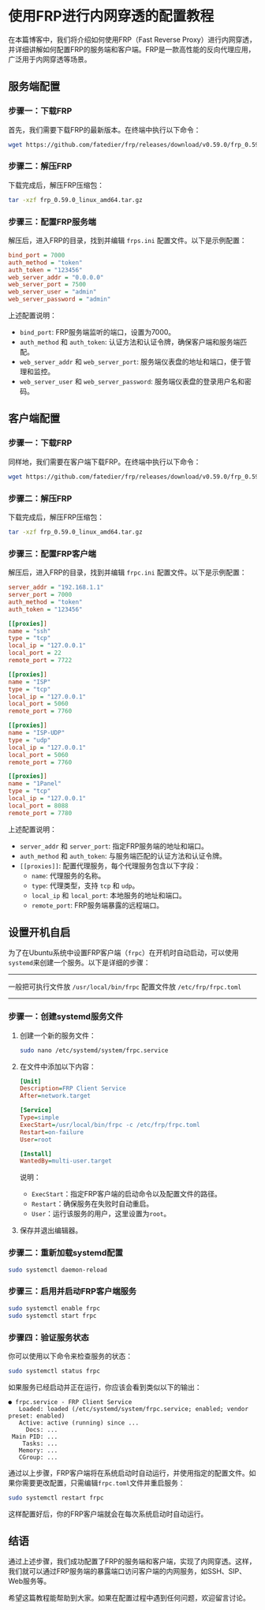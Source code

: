 # 使用FRP进行内网穿透的配置教程

在本篇博客中，我们将介绍如何使用FRP（Fast Reverse Proxy）进行内网穿透，并详细讲解如何配置FRP的服务端和客户端。FRP是一款高性能的反向代理应用，广泛用于内网穿透等场景。

## 服务端配置

### 步骤一：下载FRP

首先，我们需要下载FRP的最新版本。在终端中执行以下命令：

```bash
wget https://github.com/fatedier/frp/releases/download/v0.59.0/frp_0.59.0_linux_amd64.tar.gz
```

### 步骤二：解压FRP

下载完成后，解压FRP压缩包：

```bash
tar -xzf frp_0.59.0_linux_amd64.tar.gz
```

### 步骤三：配置FRP服务端

解压后，进入FRP的目录，找到并编辑 `frps.ini` 配置文件。以下是示例配置：

```ini
bind_port = 7000
auth_method = "token"
auth_token = "123456"
web_server_addr = "0.0.0.0"
web_server_port = 7500
web_server_user = "admin"
web_server_password = "admin"
```

上述配置说明：

- `bind_port`: FRP服务端监听的端口，设置为7000。
- `auth_method` 和 `auth_token`: 认证方法和认证令牌，确保客户端和服务端匹配。
- `web_server_addr` 和 `web_server_port`: 服务端仪表盘的地址和端口，便于管理和监控。
- `web_server_user` 和 `web_server_password`: 服务端仪表盘的登录用户名和密码。

## 客户端配置

### 步骤一：下载FRP

同样地，我们需要在客户端下载FRP。在终端中执行以下命令：

```bash
wget https://github.com/fatedier/frp/releases/download/v0.59.0/frp_0.59.0_linux_amd64.tar.gz
```

### 步骤二：解压FRP

下载完成后，解压FRP压缩包：

```bash
tar -xzf frp_0.59.0_linux_amd64.tar.gz
```

### 步骤三：配置FRP客户端

解压后，进入FRP的目录，找到并编辑 `frpc.ini` 配置文件。以下是示例配置：

```ini
server_addr = "192.168.1.1"
server_port = 7000
auth_method = "token"
auth_token = "123456"

[[proxies]]
name = "ssh"
type = "tcp"
local_ip = "127.0.0.1"
local_port = 22
remote_port = 7722

[[proxies]]
name = "ISP"
type = "tcp"
local_ip = "127.0.0.1"
local_port = 5060
remote_port = 7760

[[proxies]]
name = "ISP-UDP"
type = "udp"
local_ip = "127.0.0.1"
local_port = 5060
remote_port = 7760

[[proxies]]
name = "1Panel"
type = "tcp"
local_ip = "127.0.0.1"
local_port = 8088
remote_port = 7780
```

上述配置说明：

- `server_addr` 和 `server_port`: 指定FRP服务端的地址和端口。
- `auth_method` 和 `auth_token`: 与服务端匹配的认证方法和认证令牌。
- `[[proxies]]`: 配置代理服务，每个代理服务包含以下字段：
  - `name`: 代理服务的名称。
  - `type`: 代理类型，支持 `tcp` 和 `udp`。
  - `local_ip` 和 `local_port`: 本地服务的地址和端口。
  - `remote_port`: FRP服务端暴露的远程端口。

## 设置开机自启

为了在Ubuntu系统中设置FRP客户端（`frpc`）在开机时自动启动，可以使用`systemd`来创建一个服务。以下是详细的步骤：

---

一般把可执行文件放
`/usr/local/bin/frpc`
配置文件放
`/etc/frp/frpc.toml`

---

### 步骤一：创建systemd服务文件

1. 创建一个新的服务文件：

    ```bash
    sudo nano /etc/systemd/system/frpc.service
    ```



2. 在文件中添加以下内容：

    ```ini
    [Unit]
    Description=FRP Client Service
    After=network.target

    [Service]
    Type=simple
    ExecStart=/usr/local/bin/frpc -c /etc/frp/frpc.toml
    Restart=on-failure
    User=root

    [Install]
    WantedBy=multi-user.target

    ```

    说明：
    - `ExecStart`：指定FRP客户端的启动命令以及配置文件的路径。
    - `Restart`：确保服务在失败时自动重启。
    - `User`：运行该服务的用户，这里设置为`root`。

3. 保存并退出编辑器。

### 步骤二：重新加载systemd配置

```bash
sudo systemctl daemon-reload
```

### 步骤三：启用并启动FRP客户端服务

```bash
sudo systemctl enable frpc
sudo systemctl start frpc
```

### 步骤四：验证服务状态

你可以使用以下命令来检查服务的状态：

```bash
sudo systemctl status frpc
```

如果服务已经启动并正在运行，你应该会看到类似以下的输出：

```
● frpc.service - FRP Client Service
   Loaded: loaded (/etc/systemd/system/frpc.service; enabled; vendor preset: enabled)
   Active: active (running) since ...
     Docs: ...
 Main PID: ...
    Tasks: ...
   Memory: ...
   CGroup: ...
```

通过以上步骤，FRP客户端将在系统启动时自动运行，并使用指定的配置文件。如果你需要更改配置，只需编辑`frpc.toml`文件并重启服务：

```bash
sudo systemctl restart frpc
```

这样配置好后，你的FRP客户端就会在每次系统启动时自动运行。

## 结语

通过上述步骤，我们成功配置了FRP的服务端和客户端，实现了内网穿透。这样，我们就可以通过FRP服务端的暴露端口访问客户端的内网服务，如SSH、SIP、Web服务等。

希望这篇教程能帮助到大家。如果在配置过程中遇到任何问题，欢迎留言讨论。